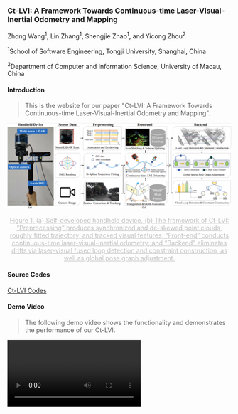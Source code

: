### Ct-LVI: A Framework Towards Continuous-time Laser-Visual-Inertial Odometry and Mapping

Zhong Wang<sup>1</sup>, Lin Zhang<sup>1</sup>, Shengjie Zhao<sup>1</sup>, and Yicong Zhou<sup>2</sup>

<sup>1</sup>School of Software Engineering, Tongji University, Shanghai, China

<sup>2</sup>Department of Computer and Information Science, University of Macau, China

#### Introduction

>  This is the website for our paper "Ct-LVI: A Framework Towards Continuous-time Laser-Visual-Inertial Odometry and Mapping".

![Framework](framework.png)

<center style="color:#C0C0C0;text-decoration:underline">Figure 1. (a) Self-developed handheld device. (b) The framework of Ct-LVI: “Preprocessing” produces synchronized and de-skewed point clouds, roughly fitted trajectory, and tracked visual features; “Front-end” conducts continuous-time laser-visual-inertial odometry; and “Backend” eliminates drifts via laser-visual fused loop detection and constraint construction, as well as global pose graph adjustment.</center>

#### Source Codes

[Ct-LVI Codes](https://github.com/peterWon/Ct-LVI)

#### Demo Video

> The following demo video shows the functionality and demonstrates the performance of our Ct-LVI.

<video id="v1" controls="" src="Video.mp4" preload="true">

